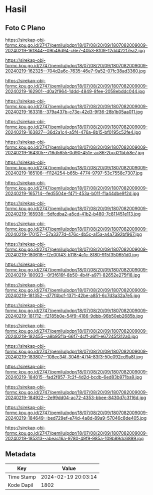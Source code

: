 # Hasil

## Foto C Plano

https://sirekap-obj-formc.kpu.go.id/2747/pemilu/pdpr/18/07/08/20/09/1807082009009-20240219-161844--09b48d94-c6e7-40b3-8f09-12dd422f7ea2.jpg

https://sirekap-obj-formc.kpu.go.id/2747/pemilu/pdpr/18/07/08/20/09/1807082009009-20240219-162325--704d2a6c-7635-46e7-9a52-07fc38ad3360.jpg

https://sirekap-obj-formc.kpu.go.id/2747/pemilu/pdpr/18/07/08/20/09/1807082009009-20240219-162901--d0a2f964-1ddd-4849-8fee-2058ebddc044.jpg

https://sirekap-obj-formc.kpu.go.id/2747/pemilu/pdpr/18/07/08/20/09/1807082009009-20240219-163318--379a437b-c73e-42d3-9f36-28b1b05aa011.jpg

https://sirekap-obj-formc.kpu.go.id/2747/pemilu/pdpr/18/07/08/20/09/1807082009009-20240219-163827--36d2a1c4-a5f4-476a-8b15-bf0195c52fe4.jpg

https://sirekap-obj-formc.kpu.go.id/2747/pemilu/pdpr/18/07/08/20/09/1807082009009-20240219-164305--716d5655-0d90-451e-ac86-2bcd21bb58e7.jpg

https://sirekap-obj-formc.kpu.go.id/2747/pemilu/pdpr/18/07/08/20/09/1807082009009-20240219-165106--f1124254-b65b-4774-9797-53c7558c7307.jpg

https://sirekap-obj-formc.kpu.go.id/2747/pemilu/pdpr/18/07/08/20/09/1807082009009-20240219-165714--fed5504e-f471-453a-b011-f1a44dbe9f2d.jpg

https://sirekap-obj-formc.kpu.go.id/2747/pemilu/pdpr/18/07/08/20/09/1807082009009-20240219-165936--5dfcdba2-a5cd-41b2-b480-7c811451e113.jpg

https://sirekap-obj-formc.kpu.go.id/2747/pemilu/pdpr/18/07/08/20/09/1807082009009-20240219-170157--57a3377d-476c-4b5c-a15a-a4a7392bf967.jpg

https://sirekap-obj-formc.kpu.go.id/2747/pemilu/pdpr/18/07/08/20/09/1807082009009-20240219-180618--f2e00f43-b118-4c1c-8f80-915f350651d0.jpg

https://sirekap-obj-formc.kpu.go.id/2747/pemilu/pdpr/18/07/08/20/09/1807082009009-20240219-180923--0f3f616f-8b50-4b4f-a971-82652e275f18.jpg

https://sirekap-obj-formc.kpu.go.id/2747/pemilu/pdpr/18/07/08/20/09/1807082009009-20240219-181352--d77f4bcf-1371-42be-a851-6c7d3a32a7e5.jpg

https://sirekap-obj-formc.kpu.go.id/2747/pemilu/pdpr/18/07/08/20/09/1807082009009-20240219-181712--f2185b0e-54f9-4186-9dbb-96b50eb2685b.jpg

https://sirekap-obj-formc.kpu.go.id/2747/pemilu/pdpr/18/07/08/20/09/1807082009009-20240219-182455--a8b95f1a-66f7-4cff-a6f1-e67245f312a0.jpg

https://sirekap-obj-formc.kpu.go.id/2747/pemilu/pdpr/18/07/08/20/09/1807082009009-20240219-183807--108ec34f-3046-47f4-83f3-50c092cd9a8f.jpg

https://sirekap-obj-formc.kpu.go.id/2747/pemilu/pdpr/18/07/08/20/09/1807082009009-20240219-184015--fad2f857-7c2f-4d2d-bcdb-6ed83b971ba9.jpg

https://sirekap-obj-formc.kpu.go.id/2747/pemilu/pdpr/18/07/08/20/09/1807082009009-20240219-184922--2e99dd04-ac72-4353-bbee-8430d7c3116d.jpg

https://sirekap-obj-formc.kpu.go.id/2747/pemilu/pdpr/18/07/08/20/09/1807082009009-20240219-184649--bed729ef-e74d-4a8d-89a9-57046c8de405.jpg

https://sirekap-obj-formc.kpu.go.id/2747/pemilu/pdpr/18/07/08/20/09/1807082009009-20240219-185313--abeac16a-9780-49f9-985a-109b89dc6899.jpg


## Metadata

| Key        | Value               |
| ---------- | ------------------- |
| Time Stamp | 2024-02-19 20:03:14 |
| Kode Dapil | 1802                |



